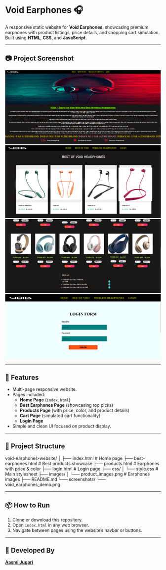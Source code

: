 
# Void Earphones 🎧

A responsive static website for **Void Earphones**, showcasing premium earphones with product listings, price details, and shopping cart simulation.  
Built using **HTML**, **CSS**, and **JavaScript**.

---

## 📷 Project Screenshot

![Website Screenshot](index_pg)
![Website Screenshot](catlog_pg)
![Website Screenshot](pg_3)
![Website Screenshot](login_pg)

---

## 🚀 Features

- Multi-page responsive website.
- Pages included:
   - **Home Page** (`index.html`)
   - **Best Earphones Page** (showcasing top picks)
   - **Products Page** (with price, color, and product details)
   - **Cart Page** (simulated cart functionality)
   - **Login Page**
- Simple and clean UI focused on product display.

---

## 📁 Project Structure


void-earphones-website/
│
├── index.html # Home page
├── best-earphones.html # Best products showcase
├── products.html # Earphones with price & color
├── login.html # Login page
├── css/
│ └── style.css # Main stylesheet
├── images/
│ └── product_images.png # Earphones images
├── README.md
└── screenshots/
└── void_earphones_demo.png


---

## 📦 How to Run

1. Clone or download this repository.
2. Open `index.html` in any web browser.
3. Navigate between pages using the website’s navbar or buttons.

---

## 📎 Developed By

**[Aasmi Jugari](https://github.com/AasmiJugari)**


